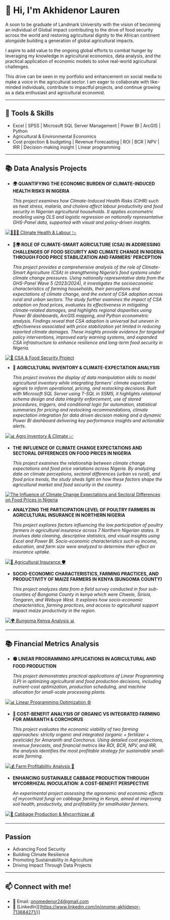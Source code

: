 # 👋 Hi, I'm Akhidenor Lauren

A soon to be graduate of Landmark University with the vision of becoming an individual of Global impact contributing to the drive of food security across the world and restoring agricultural dignity to the African continent alongside building a generation of  global agricultural impacts. 

I aspire to add value to the ongoing global efforts to combat hunger by leveraging my knowledge in agricultural economics, data analysis, and the practical application of economic models to solve real-world agricultural challenges.

This drive can be seen in my portfolio and enhancement on social media to make a voice in the agricultural sector. I am eager to collaborate with like-minded individuals, contribute to impactful projects, and continue growing as a data enthusiast and agricultural economist.


--------
## 🧰 Tools & Skills
- Excel | SPSS | Microsoft SQL Server Management | Power BI | ArcGIS | Python 
- Agricultural & Environmental Economics
- Cost projection & budgeting | Revenue Forecasting | ROI | BCR | NPV | IRR | Decision-making insight | Linear programming



--------
## 📚 Data Analysis Projects

- **🌍 QUANTIFYING THE ECONOMIC BURDEN OF CLIMATE-INDUCED HEALTH RISKS IN NIGERIA**

  *This project examines how Climate-Induced Health Risks (CIHR) such as heat stress, malaria, and cholera affect labour productivity and food security in Nigerian agricultural households. It applies econometric modeling using OLS and logistic regression on nationally representative GHS-Panel data, supported with visual and policy-driven insights.*

[![🧑🏽‍🌾 Climate Health & Labour 📉](https://img.shields.io/badge/GitHub-🧑🏽‍🌾_Climate_Health_&_Labour_📉-beige?logo=github&labelColor=brown)](https://github.com/Lauren-Akhidenor/PROJECT-FILE-CIHR/blob/main/README.md)


- **🌱🌍 ROLE OF CLIMATE-SMART AGRICULTURE (CSA) IN ADDRESSING CHALLENGES OF FOOD SECURITY AND CLIMATE CHANGE IN NIGERIA THROUGH FOOD PRICE STABILIZATION AND FARMERS' PERCEPTION**  

  *This project provides a comprehensive analysis of the role of Climate-Smart Agriculture (CSA) in strengthening Nigeria’s food systems under climate change pressures. Using nationally representative data from the GHS-Panel Wave 5 (2023/2024), it investigates the socioeconomic characteristics of farming households, their perceptions and expectations of climate change, and the extent of CSA adoption across rural and urban sectors. The study further examines the impact of CSA adoption on food prices, evaluates its effectiveness in mitigating climate-related damages, and highlights regional disparities using Power BI dashboards, ArcGIS mapping, and Python econometric analysis. Findings reveal that CSA adoption is universal but uneven in effectiveness associated with price stabilization yet limited in reducing reported climate damages. These insights provide evidence for targeted policy interventions, improved early warning systems, and expanded CSA infrastructure to enhance resilience and long-term food security in Nigeria.*  

[![🌱 CSA & Food Security Project](https://img.shields.io/badge/GitHub-Project%20Details-green?logo=github&logoColor=white&labelColor=2e7d32)](https://github.com/Lauren-Akhidenor/CSA-and-food-security-)


- **🌾 AGRICULTURAL INVENTORY & CLIMATE-EXPECTATION ANALYSIS**  

  *This project involves the display of data manipulation skills to model agricultural inventory while integrating farmers’ climate expectation signals to inform operational, pricing, and restocking decisions. Built with Microsoft SQL Server using T-SQL in SSMS, it highlights relational schema design and data integrity enforcement, use of stored procedures, triggers, and conditional logic for automation, statistical summaries for pricing and restocking recommendations, climate expectation integration for data driven decision making and a dynamic Power BI dashboard delivering key performance insights and actionable alerts.*

[![📊 Agro Inventory & Climate 📈](https://img.shields.io/badge/GitHub-📊_Agro_Inventory_&_Climate_📈-grey?logo=github&labelColor=brown)](https://github.com/Lauren-Akhidenor/agro-inventory-climate-analysis/blob/main/README.md)

  
- **THE INFLUENCE OF CLIMATE CHANGE EXPECTATIONS AND SECTORAL DIFFERENCES ON FOOD PRICES IN NIGERIA**  

  *This project examines the relationship between climate change expectations and food price variations across Nigeria. By analyzing data on climate perceptions, sectoral differences (urban vs rural), and food price trends, the study sheds light on how these factors shape the agricultural market and food security in the country.*
  
[![The Influence of Climate Change Expectations and Sectoral Differences on Food Prices in Nigeria](https://img.shields.io/badge/GitHub-Project%20Details-blue?logo=github&logoColor=white)](https://github.com/Lauren-Akhidenor/Foodprice_ClimateChange)


- **ANALYZING THE PARTICIPATION LEVEL OF POULTRY FARMERS IN AGRICULTURAL INSURANCE IN NORTHERN NIGERIA**

  *This project explores factors influencing the low participation of poultry farmers in agricultural insurance across 7 Northern Nigerian states. It involves data cleaning, descriptive statistics, and visual insights using Excel and Power BI. Socio-economic characteristics such as income, education, and farm size were analyzed to determine their effect on insurance uptake.*

[![🌾 Agricultural Insurance 🛡️](https://img.shields.io/badge/GitHub-🌾_Agricultural_Insurance_🛡️-purple?logo=github&labelColor=red)](https://github.com/Lauren-Akhidenor/Agricultural-Insurance-Northern-State-Nigeria/blob/main/README.md)


- **SOCIO-ECONOMIC CHARACTERISTICS, FARMING PRACTICES, AND PRODUCTIVITY OF MAIZE FARMERS IN KENYA (BUNGOMA COUNTY)**  

  *This project analyzes data from a field survey conducted in four sub-counties of Bungoma County in kenya which were Chwele, Sirisia, Tongaren, and Webuye West. It explores how socio-economic characteristics, farming practices, and access to agricultural support impact maize productivity in the region.*

[![🌍 Bungoma Kenya Analysis 📊](https://img.shields.io/badge/GitHub-🌍_Bungoma_Kenya_Analysis_📊-blue?logo=github)](https://github.com/Lauren-Akhidenor/Analysis-for-Bungoma-Kenya./blob/main/Analysis-for-Bungoma-Kenya.README.md)





--------
 ## 📚 Financial Metrics Analysis

- **🟢 LINEAR PROGRAMMING APPLICATIONS IN AGRICULTURAL AND FOOD PRODUCTION** 

  *This project demonstrates practical applications of Linear Programming (LP) in optimizing agricultural and food production decisions, including nutrient-cost optimization, production scheduling, and machine allocation for small-scale processing plants.*

[![📊 Linear Programming Optimization ⚙️](https://img.shields.io/badge/GitHub-📊_Linear_Programming_⚙️-green?logo=github&labelColor=darkgreen)](https://github.com/Lauren-Akhidenor/LINEAR-PROGRAMMING/edit/main/README.md)

- **🌱 COST-BENEFIT ANALYSIS OF ORGANIC VS INTEGRATED FARMING FOR AMARANTH & CORCHORUS**  

  *This project evaluates the economic viability of two farming approaches: strictly organic and integrated (organic + fertilizer + pesticide) for Amaranth and Corchorus. Using detailed cost projections, revenue forecasts, and financial metrics like ROI, BCR, NPV, and IRR, the analysis identifies the most profitable strategy for sustainable small-scale farming.*

[![💰 Farm Profitability Analysis 🌾](https://img.shields.io/badge/GitHub-💰_Farm_Profitability_Analysis_🌾-FFA500?logo=github&labelColor=FF8C00)](https://github.com/Lauren-Akhidenor/CBA2/blob/main/README.md)

 
- **ENHANCING SUSTAINABLE CABBAGE PRODUCTION THROUGH MYCORRHIZAL INOCULATION: A COST-BENEFIT PERSPECTIVE**  

  *An experimental project assessing the agronomic and economic effects of mycorrhizal fungi on cabbage farming in Kenya, aimed at improving soil health, productivity, and profitability for smallholder farmers.*

[![🥬 Cabbage Production & Mycorrhizae 💰](https://img.shields.io/badge/GitHub-🥬_Cabbage_Production_&_Mycorrhizae_💰-brown?logo=github&labelColor=darkgreen)](https://github.com/Lauren-Akhidenor/Cost-Benefit-Analysis-Cabbage/blob/main/README.md)




--------
## Passion
- Advancing Food Security  
- Building Climate Resilience  
- Promoting Sustainability in Agriculture  
- Driving Impact Through Data Projects






--------
## 📫 Connect with me!
- 📧 Email: onomedenor24@gmail.com  
- 💼 [LinkedIn][(https://www.linkedin.com/in/onome-akhidenor-713684271/)]  
